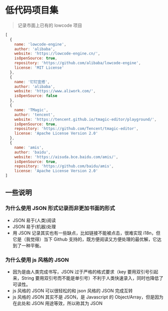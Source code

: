 # 低代码项目集

> 记录市面上已有的 lowcode 项目

```js
[
  {
    name: 'lowcode-engine',
    author: 'alibaba',
    website: 'https://lowcode-engine.cn/',
    isOpenSource: true,
    repository: 'https://github.com/alibaba/lowcode-engine',
    license: 'MIT License'
  },
  {
    name: '钉钉宜搭',
    author: 'alibaba',
    website: 'https://www.aliwork.com/',
    isOpenSource: false
  },
  {
    name: 'TMagic',
    author: 'tencent',
    website: 'https://tencent.github.io/tmagic-editor/playground/',
    isOpenSource: true,
    repository: 'https://github.com/Tencent/tmagic-editor',
    license: 'Apache License Version 2.0'
  },
  {
    name: 'amis',
    author: 'baidu',
    website: 'https://aisuda.bce.baidu.com/amis/',
    isOpenSource: true,
    repository: 'https://github.com/baidu/amis',
    license: 'Apache License Version 2.0'
]
```

## 一些说明

### 为什么使用 JSON 形式记录而非更加书面的形式

+ JSON 易于(人类)阅读
+ JSON 易于(机器)处理
+ 用 JSON 记录其实也有一些缺点，比如链接不能被点击，很难实现 i18n，但它是（我觉得）当下 Github 支持的，既方便阅读又方便处理的最优解，它达到了一种平衡。

### 为什么使用 js 风格的 JSON

+ 因为是由人类完成书写，JSON 过于严格的格式要求（key 要用双引号引起来，String 要用双引号而不能是单引号）不利于人类快速录入，同时也降低了可读性。
+ js 风格的 JSON 可以很轻松的和 json 风格的 JSON 完成互转
+ js 风格的 JSON 其实不是 JSON，是 Javascript 的 Object/Array，但是因为在此处和 JSON 用途等效，所以称其为 JSON

